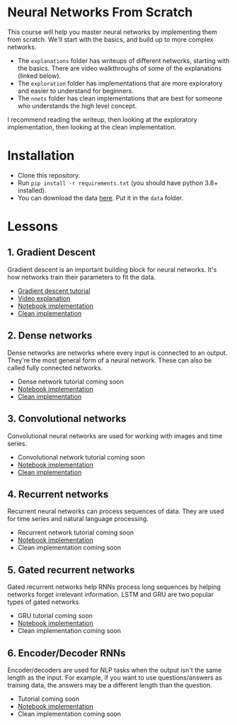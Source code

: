 # Neural Networks From Scratch

This course will help you master neural networks by implementing them from scratch.  We'll start with the basics, and build up to more complex networks.

- The `explanations` folder has writeups of different networks, starting with the basics.  There are video walkthroughs of some of the explanations (linked below).
- The `exploration` folder has implementations that are more exploratory and easier to understand for beginners.
- The `nnets` folder has clean implementations that are best for someone who understands the high level concept.

I recommend reading the writeup, then looking at the exploratory implementation, then looking at the clean implementation. 

# Installation

- Clone this repository.
- Run `pip install -r requirements.txt` (you should have python 3.8+ installed).
- You can download the data [here](https://drive.google.com/drive/folders/1uchDw57-lJ_lA7gqLvUZ9mOy4Ig0rH5y?usp=share_link).  Put it in the `data` folder.

# Lessons

## 1. Gradient Descent

Gradient descent is an important building block for neural networks.  It's how networks train their parameters to fit the data.

- [Gradient descent tutorial](explanations/linreg.ipynb)
- [Video explanation](https://youtu.be/-cs5D91eBLE)
- [Notebook implementation](exploration/linreg/linreg.ipynb)
- [Clean implementation](nnets/dense.py)

## 2. Dense networks

Dense networks are networks where every input is connected to an output.  They're the most general form of a neural network.  These can also be called fully connected networks.

- Dense network tutorial coming soon
- [Notebook implementation](exploration/dense/dense.ipynb)
- [Clean implementation](nnets/dense.py)

## 3. Convolutional networks

Convolutional neural networks are used for working with images and time series.

- Convolutional network tutorial coming soon
- [Notebook implementation](exploration/cnn/cnn.ipynb)
- [Clean implementation](nnets/conv.py)

## 4. Recurrent networks

Recurrent neural networks can process sequences of data.  They are used for time series and natural language processing.

- Recurrent network tutorial coming soon
- [Notebook implementation](exploration/rnn/rnn.ipynb)
- Clean implementation coming soon

## 5. Gated recurrent networks

Gated recurrent networks help RNNs process long sequences by helping networks forget irrelevant information.  LSTM and GRU are two popular types of gated networks.

- GRU tutorial coming soon
- [Notebook implementation](exploration/gru/gru.ipynb)
- Clean implementation coming soon

## 6.  Encoder/Decoder RNNs

Encoder/decoders are used for NLP tasks when the output isn't the same length as the input.  For example, if you want to use questions/answers as training data, the answers may be a different length than the question.

- Tutorial coming soon
- [Notebook implementation](exploration/rnnencoder/encoder.ipynb)
- Clean implementation coming soon